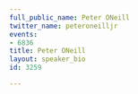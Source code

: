 ```yaml
---
full_public_name: Peter ONeill
twitter_name: peteroneilljr
events:
- 6836
title: Peter ONeill
layout: speaker_bio
id: 3259

---
```

